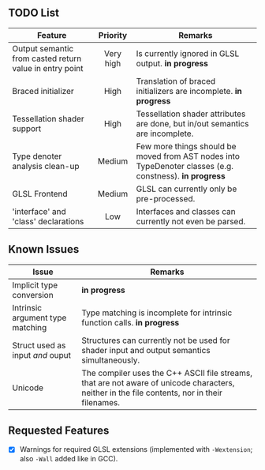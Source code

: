 TODO List
---------

| Feature | Priority | Remarks |
|---------|:--------:|---------|
| Output semantic from casted return value in entry point | Very high | Is currently ignored in GLSL output. **in progress** |
| Braced initializer | High | Translation of braced initializers are incomplete. **in progress** |
| Tessellation shader support | High | Tessellation shader attributes are done, but in/out semantics are incomplete. |
| Type denoter analysis clean-up | Medium | Few more things should be moved from AST nodes into TypeDenoter classes (e.g. constness). **in progress** |
| GLSL Frontend | Medium | GLSL can currently only be pre-processed. |
| 'interface' and 'class' declarations | Low | Interfaces and classes can currently not even be parsed. |


Known Issues
------------

| Issue | Remarks |
|-------|---------|
| Implicit type conversion | **in progress** |
| Intrinsic argument type matching | Type matching is incomplete for intrinsic function calls. **in progress** |
| Struct used as input *and* ouput | Structures can currently not be used for shader input and output semantics simultaneously. |
| Unicode | The compiler uses the C++ ASCII file streams, that are not aware of unicode characters, neither in the file contents, nor in their filenames. |


Requested Features
------------------

- [x] Warnings for required GLSL extensions (implemented with `-Wextension`; also `-Wall` added like in GCC).

